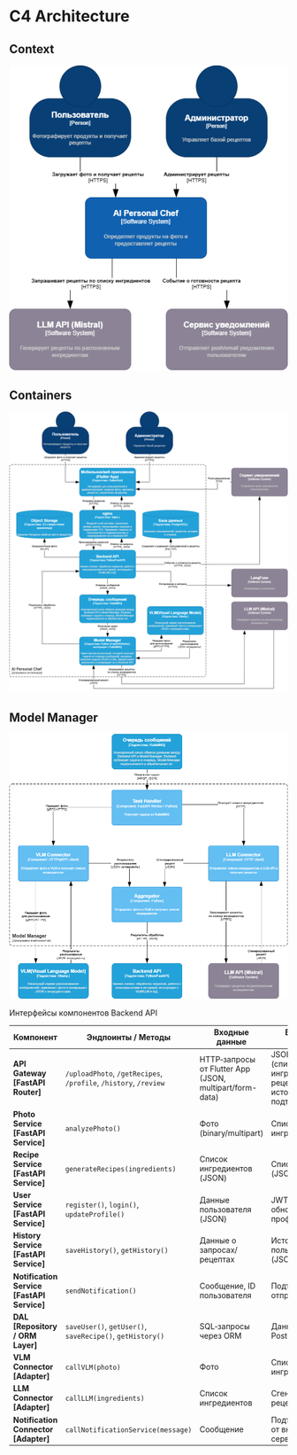 # C4 Architecture

## Context
![Context](../generated/C4_context.png)

## Containers
![Containers](../generated/C4_container.png)

## Model Manager
![Model Manager](../generated/C4_component.png)

Интерфейсы компонентов Backend API

| Компонент | Эндпоинты / Методы | Входные данные | Выходные данные |
|-----------|--------------------|----------------|-----------------|
| **API Gateway [FastAPI Router]** | `/uploadPhoto`, `/getRecipes`, `/profile`, `/history`, `/review` | HTTP‑запросы от Flutter App (JSON, multipart/form-data) | JSON‑ответы (списки ингредиентов, рецептов, история, подтверждения) |
| **Photo Service [FastAPI Service]** | `analyzePhoto()` | Фото (binary/multipart) | Список ингредиентов |
| **Recipe Service [FastAPI Service]** | `generateRecipes(ingredients)` | Список ингредиентов (JSON) | Список рецептов (JSON) |
| **User Service [FastAPI Service]** | `register()`, `login()`, `updateProfile()` | Данные пользователя (JSON) | JWT‑токен, обновлённый профиль |
| **History Service [FastAPI Service]** | `saveHistory()`, `getHistory()` | Данные о запросах/рецептах | История пользователя (JSON) |
| **Notification Service [FastAPI Service]** | `sendNotification()` | Сообщение, ID пользователя | Подтверждение отправки |
| **DAL [Repository / ORM Layer]** | `saveUser()`, `getUser()`, `saveRecipe()`, `getHistory()` | SQL‑запросы через ORM | Данные из PostgreSQL |
| **VLM Connector [Adapter]** | `callVLM(photo)` | Фото | Список ингредиентов |
| **LLM Connector [Adapter]** | `callLLM(ingredients)` | Список ингредиентов | Сгенерированные рецепты |
| **Notification Connector [Adapter]** | `callNotificationService(message)` | Сообщение | Подтверждение от внешнего сервиса |
